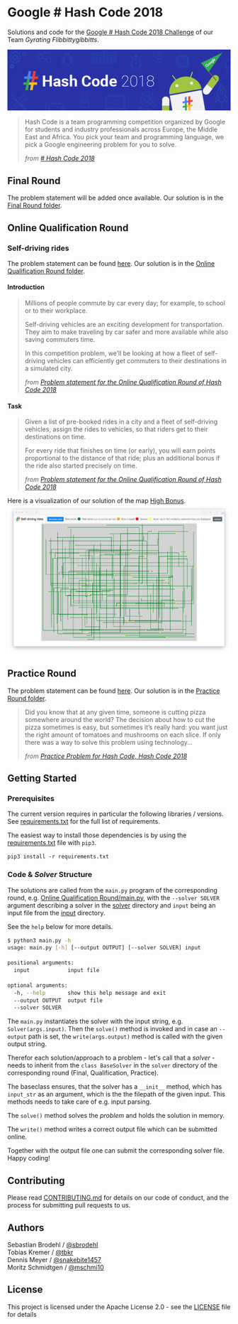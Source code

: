 # Google \# Hash Code 2018

Solutions and code for the [Google \# Hash Code 2018 Challenge](https://hashcode.withgoogle.com) of our Team _Gyrating Flibbittygibbitts_.

![HashCode 2018 Banner](HashCode2018.png)

> Hash Code is a team programming competition organized by Google for students
> and industry professionals across Europe, the Middle East and Africa.
> You pick your team and programming language, we pick a Google engineering 
> problem for you to solve.
>
> _from [\# Hash Code 2018](https://hashcode.withgoogle.com)_

## Final Round

The problem statement will be added once available.
Our solution is in the [Final Round folder](Final%20Round).

## Online Qualification Round
### Self-driving rides

The problem statement can be found [here](Online%20Qualification%20Round/online_qualification_round_2018.pdf).
Our solution is in the [Online Qualification Round folder](Online%20Qualification%20Round).

#### Introduction

> Millions of people commute by car every day; for example, to school or to their workplace.
>
> Self-driving vehicles are an exciting development for transportation.
> They aim to make traveling by car safer and more available while also saving commuters time.
>
> In this competition problem, we’ll be looking at how a fleet of self-driving vehicles can efficiently get commuters to their destinations in a simulated city. 
>
> _from [Problem statement for the Online Qualification Round of Hash Code 2018](Online%20Qualification%20Round/online_qualification_round_2018.pdf)_

#### Task

> Given a list of pre-booked rides in a city and a fleet of self-driving vehicles,
> assign the rides to vehicles, so that riders get to their destinations on time.
>
> For every ride that finishes on time (or early), you will earn points
> proportional to the distance of that ride;
> plus an additional bonus if the ride also started precisely on time.
>
> _from [Problem statement for the Online Qualification Round of Hash Code 2018](Online%20Qualification%20Round/online_qualification_round_2018.pdf)_

Here is a visualization of our solution of the map [High Bonus](Online%20Qualification%20Round/input/e_high_bonus.in).
![Example Output Visualization](Online%20Qualification%20Round/output/e_high_bonus.png)

## Practice Round

The problem statement can be found [here](Practice%20Round/pizza.pdf).
Our solution is in the [Practice Round folder](Practice%20Round).

> Did you know that at any given time, someone is cutting pizza somewhere around the world?
> The decision about how to cut the pizza sometimes is easy, but sometimes it’s ​really hard:
> you want just the right amount of tomatoes and mushrooms on each slice.
> If only there was a way to solve this problem using technology...
>
> _from [Practice Problem for Hash Code, Hash Code 2018](Practice%20Round/pizza.pdf)_

## Getting Started

### Prerequisites

The current version requires in particular the following libraries / versions.
See [requirements.txt](requirements.txt) for the full list of requirements.

The easiest way to install those dependencies is by using the [requirements.txt](requirements.txt) file with `pip3`.
```commandline
pip3 install -r requirements.txt
```

### Code \& *Solver* Structure

The solutions are called from the `main.py` program of the corresponding round,
e.g. [Online Qualification Round/main.py](Online%20Qualification%20Round/main.py),
with the `--solver SOLVER` argument describing a solver in the
[solver](Online%20Qualification%20Round/solver) directory and
`input` being an input file from the
[input](Online%20Qualification%20Round/input) directory.

See the `help` below for more details.

```bash
$ python3 main.py -h
usage: main.py [-h] [--output OUTPUT] [--solver SOLVER] input

positional arguments:
  input            input file

optional arguments:
  -h, --help       show this help message and exit
  --output OUTPUT  output file
  --solver SOLVER
```

The `main.py` instantiates the solver with the input string, e.g.
`Solver(args.input)`.
Then the `solve()` method is invoked and in case an `--output` path is set,
the `write(args.output)` method is called with the given output string.

Therefor each solution/approach to a problem - let's call that a *solver* -
needs to inherit from the `class BaseSolver` in the `solver` directory of the
corresponding round (Final, Qualification, Practice).

The baseclass ensures, that the solver has a `__init__` method, which has `input_str` as an argument,
which is the the filepath of the given input.
This methods needs to take care of e.g. input parsing.

The `solve()` method solves the *problem* and holds the solution in memory.

The `write()` method writes a correct output file which can be submitted
online.

Together with the output file one can submit the corresponding solver file.  
Happy coding!

## Contributing

Please read [CONTRIBUTING.md](CONTRIBUTING.md) for details on our code of conduct, and the process for submitting pull requests to us.

## Authors

Sebastian Brodehl / [@sbrodehl](https://github.com/sbrodehl)  
Tobias Kremer / [@tbkr](https://github.com/tbkr)  
Dennis Meyer / [@snakebite1457](https://github.com/snakebite1457)  
Moritz Schmidtgen / [@mschmi10](https://github.com/mschmi10)

## License

This project is licensed under the Apache License 2.0 - see the [LICENSE](LICENSE) file for details
